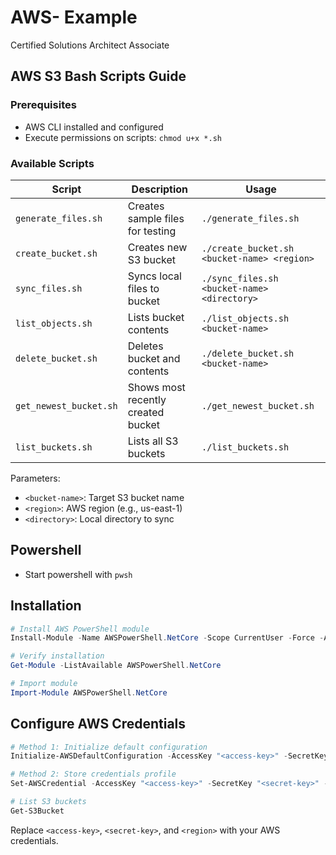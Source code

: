 # AWS- Example 

Certified Solutions Architect Associate 


## AWS S3 Bash Scripts Guide

### Prerequisites
- AWS CLI installed and configured
- Execute permissions on scripts: `chmod u+x *.sh`

### Available Scripts

Script | Description | Usage
---|---|---
`generate_files.sh` | Creates sample files for testing | `./generate_files.sh`
`create_bucket.sh` | Creates new S3 bucket | `./create_bucket.sh <bucket-name> <region>`
`sync_files.sh` | Syncs local files to bucket | `./sync_files.sh <bucket-name> <directory>`
`list_objects.sh` | Lists bucket contents | `./list_objects.sh <bucket-name>`
`delete_bucket.sh` | Deletes bucket and contents | `./delete_bucket.sh <bucket-name>`
`get_newest_bucket.sh` | Shows most recently created bucket | `./get_newest_bucket.sh`
`list_buckets.sh` | Lists all S3 buckets | `./list_buckets.sh`

Parameters:
- `<bucket-name>`: Target S3 bucket name
- `<region>`: AWS region (e.g., us-east-1)
- `<directory>`: Local directory to sync


 ## Powershell

 - Start powershell with `pwsh`

## Installation

```powershell
# Install AWS PowerShell module
Install-Module -Name AWSPowerShell.NetCore -Scope CurrentUser -Force -AllowClobber

# Verify installation
Get-Module -ListAvailable AWSPowerShell.NetCore

# Import module
Import-Module AWSPowerShell.NetCore
```

## Configure AWS Credentials
```powershell 
# Method 1: Initialize default configuration
Initialize-AWSDefaultConfiguration -AccessKey "<access-key>" -SecretKey "<secret-key>" -Region "<region>"

# Method 2: Store credentials profile
Set-AWSCredential -AccessKey "<access-key>" -SecretKey "<secret-key>" -StoreAs Default

# List S3 buckets
Get-S3Bucket
```

Replace `<access-key>`, `<secret-key>`, and `<region>` with your AWS credentials.